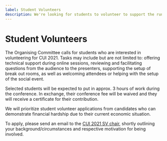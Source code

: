 ```yaml
---
label: Student Volunteers
description: We're looking for students to volunteer to support the running of !!conference.short_name!! !!conference.year!!.
---
```


# Student Volunteers

The Organising Committee calls for students who are interested in volunteering for CUI 2021. Tasks may include but are not limited to: offering technical support during online sessions, reviewing and facilitating questions from the audience to the presenters, supporting the setup of break out rooms, as well as welcoming attendees or helping with the setup of the social event.

Selected students will be expected to put in approx. 3 hours of work during the conference. In exchange, their conference fee will be waived and they will receive a certificate for their contribution.

We will prioritize student volunteer applications from candidates who can demonstrate financial hardship due to their current economic situation.

To apply, please send an email to the [CUI 2021 SV chair](mailto:cui2021-svdiversity@conversationaluserinterfaces.org "CUI 2021 SV Chair"), shortly outlining your background/circumstances and respective motivation for being involved.
  
